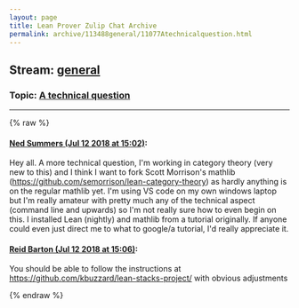 ```yaml
---
layout: page
title: Lean Prover Zulip Chat Archive 
permalink: archive/113488general/11077Atechnicalquestion.html
---
```


## Stream: [general](index.html)
### Topic: [A technical question](11077Atechnicalquestion.html)

---


{% raw %}
#### [ Ned Summers (Jul 12 2018 at 15:02)](https://leanprover.zulipchat.com/#narrow/stream/113488-general/topic/A%20technical%20question/near/129534432):
Hey all. A more technical question, I'm working in category theory (very new to this) and I think I want to fork Scott Morrison's mathlib (https://github.com/semorrison/lean-category-theory) as hardly anything is on the regular mathlib yet. I'm using VS code on my own windows laptop but I'm really amateur with pretty much any of the technical aspect (command line and upwards) so I'm not really sure how to even begin on this. I installed Lean (nightly) and mathlib from a tutorial originally. If anyone could even just direct me to what to google/a tutorial, I'd really appreciate it.

#### [ Reid Barton (Jul 12 2018 at 15:06)](https://leanprover.zulipchat.com/#narrow/stream/113488-general/topic/A%20technical%20question/near/129534640):
You should be able to follow the instructions at https://github.com/kbuzzard/lean-stacks-project/ with obvious adjustments


{% endraw %}
